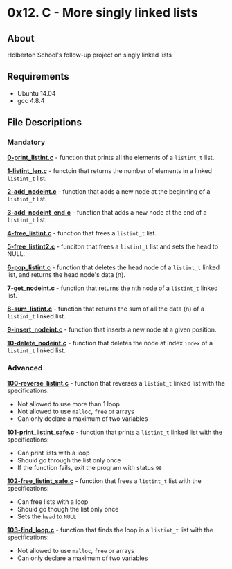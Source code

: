 # 0x12. C - More singly linked lists
## About
Holberton School's follow-up project on singly linked lists
## Requirements
- Ubuntu 14.04
- gcc 4.8.4
## File Descriptions
### Mandatory

**[0-print_listint.c](0-print_listint.c)** - function that prints all the elements of a `listint_t` list.

**[1-listint_len.c](1-listint_len.c)** - functoin that returns the number of elements in a linked `listint_t` list.

**[2-add_nodeint.c](2-add_nodeint.c)** - function that adds a new node at the beginning of a `listint_t` list.

**[3-add_nodeint_end.c](3-add_nodeint_end.c)** - function that adds a new node at the end of a `listint_t` list.

**[4-free_listint.c](4-free_listint.c)** - function that frees a `listint_t` list.

**[5-free_listint2.c](5-free_listint2.c)** - funciton that frees a `listint_t` list and sets the head to NULL.

**[6-pop_listint.c](6-pop_listint.c)** - function that deletes the head node of a `listint_t` linked list, and returns the head node's data (n).

**[7-get_nodeint.c](7-get_nodeint.c)** - function that returns the nth node of a `listint_t` linked list.

**[8-sum_listint.c](8-sum_listint.c)** - function that returns the sum of all the data (n) of a `listint_t` linked list.

**[9-insert_nodeint.c](9-insert_nodeint.c)** - function that inserts a new node at a given position.

**[10-delete_nodeint.c](10-delete_nodeint.c)** - function that deletes the node at index `index` of a `listint_t` linked list.

### Advanced
**[100-reverse_listint.c](100-reverse_listint.c)** - function that reverses a `listint_t` linked list with the specifications:
  * Not allowed to use more than 1 loop
  * Not allowed to use `malloc`, `free` or arrays
  * Can only declare a maximum of two variables
  
**[101-print_listint_safe.c](101-print_listint_safe.c)** - function that prints a `listint_t` linked list with the specifications:
  * Can print lists with a loop
  * Should go through the list only once
  * If the function fails, exit the program with status `98`
  
**[102-free_listint_safe.c](102-free_listint_safe.c)** - function that frees a `listint_t` list with the specifications:
  * Can free lists with a loop
  * Should go though the list only once
  * Sets the `head` to `NULL`
  
**[103-find_loop.c](103-find_loop.c)** - function that finds the loop in a `listint_t` list with the specifications:
  * Not allowed to use `malloc`, `free` or arrays
  * Can only declare a maximum of two variables